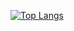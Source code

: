 [![Top Langs](https://github-readme-stats.vercel.app/api/top-langs/?username=babo4ka)](https://github.com/anuraghazra/github-readme-stats)
